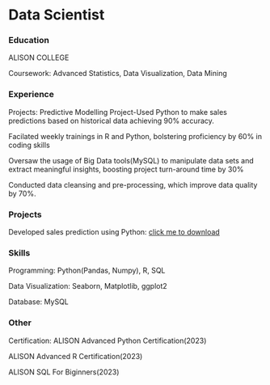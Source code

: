 # Data Scientist 

### Education
ALISON COLLEGE

Coursework: Advanced Statistics, Data Visualization, Data Mining

### Experience
Projects: Predictive Modelling Project-Used Python to make sales predictions based on historical data
achieving 90% accuracy.

Facilated weekly trainings in R and Python, bolstering proficiency by 60% in coding skills

Oversaw the usage of Big Data tools(MySQL) to manipulate data sets and extract meaningful insights, boosting
project turn-around time by 30%

Conducted data cleansing and pre-processing, which improve data quality by 70%.

### Projects
Developed sales prediction using Python: [click me to download](https://github.com/FarranceMM/scientific-databoard/blob/main/Python%20Sales%20Project%20.ipynb)

### Skills
Programming: Python(Pandas, Numpy), R, SQL

Data Visualization: Seaborn, Matplotlib, ggplot2

Database: MySQL

### Other 
Certification: 
ALISON Advanced Python Certification(2023)

ALISON Advanced R Certification(2023)

ALISON SQL For Biginners(2023)

